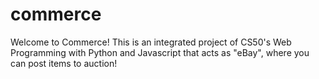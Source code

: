 # commerce
Welcome to Commerce! This is an integrated project of CS50's Web Programming with Python and Javascript that acts as "eBay",
where you can post items to auction!
